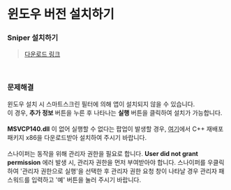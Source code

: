 # 윈도우 버전 설치하기

### Sniper 설치하기

> [다운로드 링크](https://github.com/sniper-internet/Sniper-desktop-release/releases/download/v0.0.33/Sniper-Setup-0.0.33.exe)

<br>

### 문제해결

윈도우 설치 시 스마트스크린 필터에 의해 앱이 설치되지 않을 수 있습니다. </br>
이 경우, **추가 정보** 버튼을 누른 후 나타나는 **실행** 버튼을 클릭하여 설치가 가능합니다. <br>
<br>
**MSVCP140.dll** 이 없어 실행할 수 없다는 팝업이 발생할 경우, [여기](https://www.microsoft.com/ko-kr/download/details.aspx?id=48145)에서 C++ 재배포 패키지 x86을 다운로드받아 설치하여 주시기 바랍니다. <br>
<br>
스나이퍼는 동작을 위해 관리자 권한을 필요로 합니다. **User did not grant permission** 에러 발생 시, 관리자 권한을 먼저 부여받아야 합니다. 스나이퍼를 우클릭하여 '관리자 권한으로 실행'을 선택한 후 관리자 권한 요청 창이 나타날 경우 관리자 패스워드를 입력하고 '예' 버튼을 눌러 주시기 바랍니다. <br>

